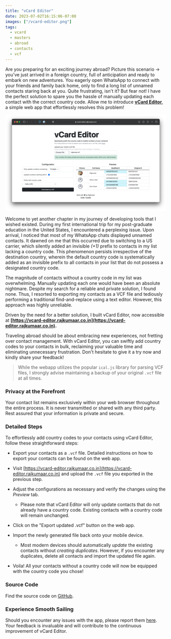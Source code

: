 ```yaml
---
title: "vCard Editor"
date: 2023-07-02T16:15:06-07:00
images: ["/vcard-editor.png"]
tags:
  - vcard
  - masters
  - abroad
  - contacts
  - vcf
---
```


Are you preparing for an exciting journey abroad? Picture this scenario -> you've just arrived in a foreign country, full of anticipation and ready to embark on new adventures. You eagerly open WhatsApp to connect with your friends and family back home, only to find a long list of unnamed contacts staring back at you. Quite frustrating, isn't it? But fear not! I have the perfect solution to spare you the hassle of manually updating each contact with the correct country code. Allow me to introduce **[vCard Editor](https://vcard-editor.rajkumaar.co.in)**, a simple web app that effortlessly resolves this problem!

![vCard Editor Banner](vcard-editor.png)

Welcome to yet another chapter in my journey of developing tools that I wished existed. During my first international trip for my post-graduate education in the United States, I encountered a perplexing issue. Upon arrival, I noticed that most of my WhatsApp chats displayed unnamed contacts. It dawned on me that this occurred due to switching to a US carrier, which silently added an invisible *(+1)* prefix to contacts in my list lacking a country code. This phenomenon persists irrespective of the destination country, wherein the default country code is systematically added as an invisible prefix to all contacts in your list that do not possess a designated country code.

The magnitude of contacts without a country code in my list was overwhelming. Manually updating each one would have been an absolute nightmare. Despite my search for a reliable and private solution, I found none. Thus, I resorted to exporting my contacts as a VCF file and tediously performing a traditional find-and-replace using a text editor. However, this approach was highly unreliable. 

Driven by the need for a better solution, I built vCard Editor, now accessible at **[https://vcard-editor.rajkumaar.co.in](https://vcard-editor.rajkumaar.co.in).**

Traveling abroad should be about embracing new experiences, not fretting over contact management. With vCard Editor, you can swiftly add country codes to your contacts in bulk, reclaiming your valuable time and eliminating unnecessary frustration. Don't hesitate to give it a try now and kindly share your feedback!

> While the webapp utilizes the popular `ical.js` library for parsing VCF files, I strongly advise maintaining a backup of your original `.vcf` file at all times.

### Privacy at the Forefront

Your contact list remains exclusively within your web browser throughout the entire process. It is never transmitted or shared with any third party. Rest assured that your information is private and secure.

### Detailed Steps

To effortlessly add country codes to your contacts using vCard Editor, follow these straightforward steps:

- Export your contacts as a `.vcf` file. Detailed instructions on how to export your contacts can be found on the web app.

- Visit [https://vcard-editor.rajkumaar.co.in](https://vcard-editor.rajkumaar.co.in) and upload the `.vcf` file you exported in the previous step.
  
- Adjust the configurations as necessary and verify the changes using the *Preview* tab.
  - Please note that vCard Editor will only update contacts that do not already have a country code. Existing contacts with a country code will remain unchanged.

- Click on the "Export updated .vcf" button on the web app.

- Import the newly generated file back onto your mobile device. 
   - Most modern devices should automatically *update* the existing contacts without *creating duplicates*. However, if you encounter any duplicates, delete all contacts and import the updated file again.
   
- Voila! All your contacts without a country code will now be equipped with the country code you chose!

### Source Code

Find the source code on [GitHub](https://github.com/rajkumaar23/vcard-editor).

### Experience Smooth Sailing

Should you encounter any issues with the app, please report them [here](https://github.com/rajkumaar23/vcard-editor/issues). Your feedback is invaluable and will contribute to the continuous improvement of vCard Editor.

